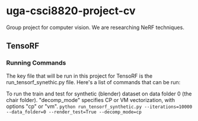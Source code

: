# uga-csci8820-project-cv
Group project for computer vision. We are researching NeRF techniques.

## TensoRF

### Running Commands
The key file that will be run in this project for TensoRF is the run_tensorf_synethic.py file. Here's a list of commands that can be run:  

To run the train and test for synthetic (blender) dataset on data folder 0 (the chair folder). "decomp_mode" specifies CP or VM vectorization, with options "cp" or "vm".
```python run_tensorf_synthetic.py --iterations=10000 --data_folder=0 --render_test=True --decomp_mode=cp```
